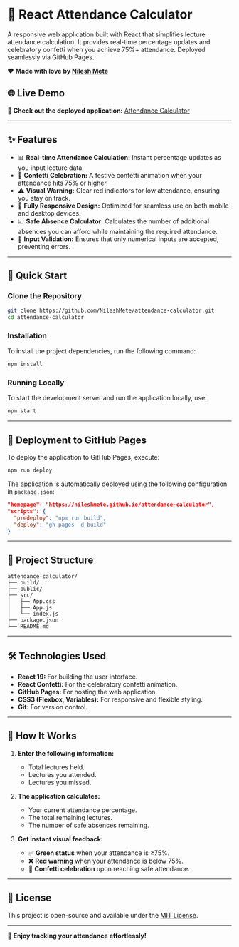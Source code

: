 # 🎯 React Attendance Calculator

A responsive web application built with React that simplifies lecture attendance calculation. It provides real-time percentage updates and celebratory confetti when you achieve 75%+ attendance. Deployed seamlessly via GitHub Pages.

❤️ **Made with love by [Nilesh Mete](https://www.linkedin.com/in/nileshmete993088/)**  

## 🌐 Live Demo

🚀 **Check out the deployed application:** [Attendance Calculator](https://nileshmete.github.io/attendance-calculator/)

---

## ✨ Features

- 📊 **Real-time Attendance Calculation:** Instant percentage updates as you input lecture data.
- 🎉 **Confetti Celebration:** A festive confetti animation when your attendance hits 75% or higher.
- ⚠️ **Visual Warning:** Clear red indicators for low attendance, ensuring you stay on track.
- 📱 **Fully Responsive Design:** Optimized for seamless use on both mobile and desktop devices.
- 📈 **Safe Absence Calculator:** Calculates the number of additional absences you can afford while maintaining the required attendance.
- 🔢 **Input Validation:** Ensures that only numerical inputs are accepted, preventing errors.

---

## 🚀 Quick Start

### Clone the Repository

```bash
git clone https://github.com/NileshMete/attendance-calculator.git
cd attendance-calculator
```

### Installation

To install the project dependencies, run the following command:

```bash
npm install
```

### Running Locally

To start the development server and run the application locally, use:

```bash
npm start
```

---

## 🚀 Deployment to GitHub Pages

To deploy the application to GitHub Pages, execute:

```bash
npm run deploy
```

The application is automatically deployed using the following configuration in `package.json`:

```json
"homepage": "https://nileshmete.github.io/attendance-calculator",
"scripts": {
  "predeploy": "npm run build",
  "deploy": "gh-pages -d build"
}
```

---

## 📂 Project Structure

```
attendance-calculator/
├── build/
├── public/
├── src/
│   ├── App.css
│   ├── App.js
│   └── index.js
├── package.json
└── README.md
```

---

## 🛠 Technologies Used

- **React 19:** For building the user interface.
- **React Confetti:** For the celebratory confetti animation.
- **GitHub Pages:** For hosting the web application.
- **CSS3 (Flexbox, Variables):** For responsive and flexible styling.
- **Git:** For version control.

---

## 📌 How It Works

1. **Enter the following information:**
   - Total lectures held.
   - Lectures you attended.
   - Lectures you missed.

2. **The application calculates:**
   - Your current attendance percentage.
   - The total remaining lectures.
   - The number of safe absences remaining.

3. **Get instant visual feedback:**
   - ✅ **Green status** when your attendance is ≥75%.
   - ❌ **Red warning** when your attendance is below 75%.
   - 🎉 **Confetti celebration** upon reaching safe attendance.

---

## 📢 License

This project is open-source and available under the [MIT License](LICENSE).

---

🌟 **Enjoy tracking your attendance effortlessly!**

